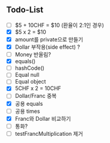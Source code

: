 
## Todo-List

- [ ] $5 + 10CHF = $10 (환율이 2:1인 경우)
- [x] $5 x 2 = $10
- [x] amount를 private으로 만들기
- [x] Dollar 부작용(side effect) ?
- [ ] Money 반올림? 
- [x] equals()
- [ ] hashCode()
- [ ] Equal null
- [ ] Equal object
- [x] 5CHF x 2 = 10CHF
- [ ] Dollar/Franc 중복
- [x] 공용 equals
- [ ] 공용 times
- [x] Franc와 Dollar 비교하기
- [ ] 통화?
- [ ] testFrancMultiplication 제거